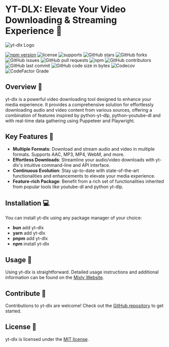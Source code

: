 # YT-DLX: Elevate Your Video Downloading & Streaming Experience 🚀

![yt-dlx Logo](https://i.postimg.cc/sXx2CgB7/yt-dlx-removebg.png)

[![npm version](https://img.shields.io/npm/v/yt-dlx.svg)](https://www.npmjs.com/package/yt-dlx)
![license](https://img.shields.io/npm/l/yt-dlx.svg)
![supports](https://img.shields.io/badge/supports-Linux%20%7C%20Mac%20%7C%20WSL-green)
![GitHub stars](https://img.shields.io/github/stars/yt-dlx/yt-dlx?style=social)
![GitHub forks](https://img.shields.io/github/forks/yt-dlx/yt-dlx?style=social)
![GitHub issues](https://img.shields.io/github/issues/yt-dlx/yt-dlx)
![GitHub pull requests](https://img.shields.io/github/issues-pr/yt-dlx/yt-dlx)
![npm](https://img.shields.io/npm/dt/yt-dlx)
![GitHub contributors](https://img.shields.io/github/contributors/yt-dlx/yt-dlx)
![GitHub last commit](https://img.shields.io/github/last-commit/yt-dlx/yt-dlx)
![GitHub code size in bytes](https://img.shields.io/github/languages/code-size/yt-dlx/yt-dlx)
![Codecov](https://img.shields.io/codecov/c/github/yt-dlx/yt-dlx)
![CodeFactor Grade](https://img.shields.io/codefactor/grade/github/yt-dlx/yt-dlx)

## Overview 🌟

yt-dlx is a powerful video downloading tool designed to enhance your media experience. It provides a comprehensive solution for effortlessly downloading audio and video content from various sources, offering a combination of features inspired by python-yt-dlp, python-youtube-dl and with real-time data gathering using Puppeteer and Playwright.

## Key Features 🔑

- **Multiple Formats**: Download and stream audio and video in multiple formats. Supports AAC, MP3, MP4, WebM, and more.
- **Effortless Downloads**: Streamline your audio/video downloads with yt-dlx's intuitive command-line and API interface.
- **Continuous Evolution**: Stay up-to-date with state-of-the-art functionalities and enhancements to elevate your media experience.
- **Feature-rich Package**: Benefit from a rich set of functionalities inherited from popular tools like youtube-dl and python yt-dlp.

## Installation 💻

You can install yt-dlx using any package manager of your choice:

- **bun** add yt-dlx
- **yarn** add yt-dlx
- **pnpm** add yt-dlx
- **npm** install yt-dlx

## Usage 🚀

Using yt-dlx is straightforward. Detailed usage instructions and additional information can be found on the [Mixly Website](https://rebrand.ly/mixly#yt-dlx).

## Contribute 🤝

Contributions to yt-dlx are welcome! Check out the [GitHub repository](https://github.com/yt-dlx/yt-dlx) to get started.

## License 📝

yt-dlx is licensed under the [MIT license](https://github.com/yt-dlx/yt-dlx/blob/main/LICENSE).
